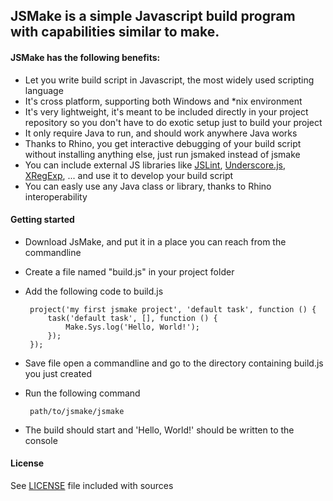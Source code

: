 ## JSMake is a simple Javascript build program with capabilities similar to make.

#### JSMake has the following benefits:

 * Let you write build script in Javascript, the most widely used scripting language
 * It's cross platform, supporting both Windows and *nix environment
 * It's very lightweight, it's meant to be included directly in your project repository so you don't have to do exotic setup just to build your project
 * It only require Java to run, and should work anywhere Java works
 * Thanks to Rhino, you get interactive debugging of your build script without installing anything else, just run jsmaked instead of jsmake
 * You can include external JS libraries like [JSLint](http://www.jslint.com/), [Underscore.js](http://documentcloud.github.com/underscore/), [XRegExp](http://xregexp.com/), ... and use it to develop your build script
 * You can easly use any Java class or library, thanks to Rhino interoperability

#### Getting started

 * Download JsMake, and put it in a place you can reach from the commandline
 * Create a file named "build.js" in your project folder
 * Add the following code to build.js

		project('my first jsmake project', 'default task', function () {
			task('default task', [], function () {
				Make.Sys.log('Hello, World!');
			});
		});

 * Save file open a commandline and go to the directory containing build.js you just created
 * Run the following command

		path/to/jsmake/jsmake

 * The build should start and 'Hello, World!' should be written to the console

#### License

See [LICENSE](LICENSE) file included with sources